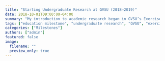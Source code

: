 ```yaml
---
title: "Starting Undergraduate Research at GVSU (2018–2019)"
date: 2018-10-01T09:00:00-04:00
summary: "My introduction to academic research began in GVSU’s Exercise Science Lab, sparking a long-term interest in research and science."
tags: ["education milestone", "undergraduate research", "GVSU", "exercise science"]
categories: ["Milestones"]
authors: ["admin"]
featured: false
image:
  filename: ""
  preview_only: true
---
```


